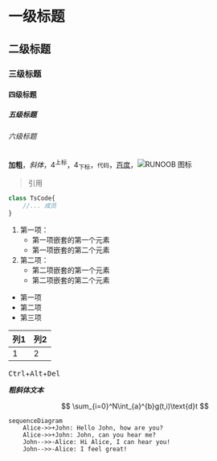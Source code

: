 # 一级标题
## 二级标题
###  三级标题
#### 四级标题
##### 五级标题
###### 六级标题

**加粗**，*斜体*，4<sup>上标</sup>，4<sub>下标</sub>，`代码`，[百度](https://www.baidu.com/)，![RUNOOB 图标](http://static.runoob.com/images/runoob-logo.png)

> 引用

```typescript
class TsCode{
    //... 成员
}
```

1. 第一项：
    - 第一项嵌套的第一个元素
    - 第一项嵌套的第二个元素
2. 第二项：
    - 第二项嵌套的第一个元素
    - 第二项嵌套的第二个元素

* 第一项
* 第二项
* 第三项

|列1|列2|
|-|-|
|1|2|

<kbd>Ctrl</kbd>+<kbd>Alt</kbd>+<kbd>Del</kbd>

***粗斜体文本***

$$
\sum_{i=0}^N\int_{a}^{b}g(t,i)\text{d}t
$$

```mermaid
sequenceDiagram
    Alice->>+John: Hello John, how are you?
    Alice->>+John: John, can you hear me?
    John-->>-Alice: Hi Alice, I can hear you!
    John-->>-Alice: I feel great!
```